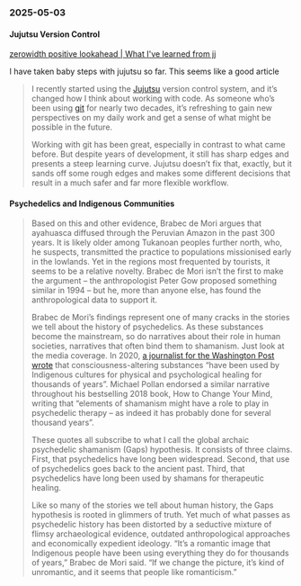 ### 2025-05-03

#### Jujutsu Version Control 
[zerowidth positive lookahead \| What I've learned from jj](https://zerowidth.com/2025/what-ive-learned-from-jj/)

I have taken baby steps with jujutsu so far. This seems like a good article 

> I recently started using the [Jujutsu](https://jj-vcs.github.io/jj/latest/) version control system, and it’s changed how I think about working with code. As someone who’s been using [git](https://git-scm.com/) for nearly two decades, it’s refreshing to gain new perspectives on my daily work and get a sense of what might be possible in the future.
> 
> Working with git has been great, especially in contrast to what came before. But despite years of development, it still has sharp edges and presents a steep learning curve. Jujutsu doesn’t fix that, exactly, but it sands off some rough edges and makes some different decisions that result in a much safer and far more flexible workflow.

#### Psychedelics and Indigenous Communities

> Based on this and other evidence, Brabec de Mori argues that ayahuasca diffused through the Peruvian Amazon in the past 300 years. It is likely older among Tukanoan peoples further north, who, he suspects, transmitted the practice to populations missionised early in the lowlands. Yet in the regions most frequented by tourists, it seems to be a relative novelty. Brabec de Mori isn’t the first to make the argument – the anthropologist Peter Gow proposed something similar in 1994 – but he, more than anyone else, has found the anthropological data to support it.
> 
> Brabec de Mori’s findings represent one of many cracks in the stories we tell about the history of psychedelics. As these substances become the mainstream, so do narratives about their role in human societies, narratives that often bind them to shamanism. Just look at the media coverage. In 2020, [a journalist for the Washington Post wrote](https://www.washingtonpost.com/magazine/2020/09/21/psychedelic-medicine-will-it-be-accessible-to-all/) that consciousness-altering substances “have been used by Indigenous cultures for physical and psychological healing for thousands of years”. Michael Pollan endorsed a similar narrative throughout his bestselling 2018 book, How to Change Your Mind, writing that “elements of shamanism might have a role to play in psychedelic therapy – as indeed it has probably done for several thousand years”.
> 
> These quotes all subscribe to what I call the global archaic psychedelic shamanism (Gaps) hypothesis. It consists of three claims. First, that psychedelics have long been widespread. Second, that use of psychedelics goes back to the ancient past. Third, that psychedelics have long been used by shamans for therapeutic healing.
> 
> Like so many of the stories we tell about human history, the Gaps hypothesis is rooted in glimmers of truth. Yet much of what passes as psychedelic history has been distorted by a seductive mixture of flimsy archaeological evidence, outdated anthropological approaches and economically expedient ideology. “It’s a romantic image that Indigenous people have been using everything they do for thousands of years,” Brabec de Mori said. “If we change the picture, it’s kind of unromantic, and it seems that people like romanticism.”